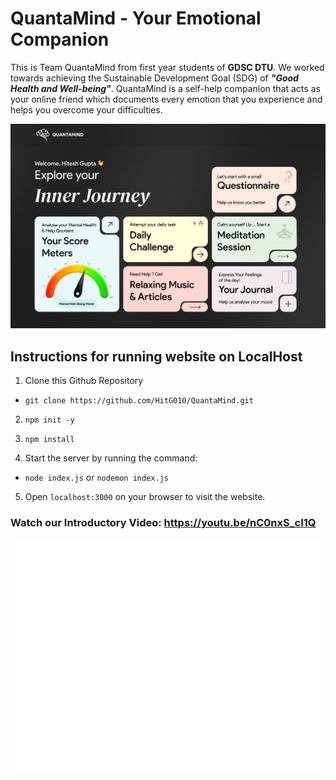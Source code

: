 # QuantaMind - Your Emotional Companion

This is Team QuantaMind from first year students of **GDSC DTU**. We worked towards achieving the Sustainable Development Goal (SDG) of ***"Good Health and Well-being"***. QuantaMind is a self-help companion that acts as your online friend which documents every emotion that you experience and helps you overcome your difficulties.


![QuantaMind HomePage](/Public/landing-pagedark.png "QuantaMind HomePage")

## Instructions for running website on LocalHost

1. Clone this Github Repository

* `git clone https://github.com/HitG010/QuantaMind.git`

2. `npm init -y`

3. `npm install`

4. Start the server by running the command:

* `node index.js` or `nodemon index.js`


5. Open `localhost:3000` on your browser to visit the website.


### Watch our Introductory Video: https://youtu.be/nC0nxS_cI1Q


![QuantaMind Logo](/Public/Group-32.png)




